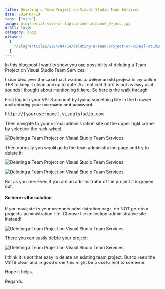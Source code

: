 ```yaml
---
title: Deleting a Team Project on Visual Studio Team Services
date: 2014-04-14
tags: ["vsts"]
image: blog/aerial-view-of-laptop-and-notebook_bw_osc.jpg
draft: false
category: blog
aliases:
  [
    "/blog/articles/2014/04/14/deleting-a-team-project-on-visual-studio-team-services/",
  ]
---
```


In this blog post I want to show you one possibility of deleting a Team Project on Visual Studio Team Services.

I stumbled over the case that I wanted to delete an old project in my online TFS to keep it clean and up to date. As I noticed that it is not as easy as it sounds I thought about mentioning it here. So here is the walk through:

First log into your VSTS account by typing something like in the browser and entering your username and password.

<pre class="">http://[yourusername].visualstudio.com</pre>

Then navigate to your normal administration site on the upper right corner by selection the rack-wheel.

![Deleting a Team Project on Visual Studio Team Services](https://cdn.offering.solutions/img/articles/2014-04-14/86d30c51-7e99-4f27-b8b9-95dc01d70f34.png)

Then normally you would go to the team administration page and try to delete it:

![Deleting a Team Project on Visual Studio Team Services](https://cdn.offering.solutions/img/articles/2014-04-14/617af661-7546-4198-8760-396d4faff02b.png)

![Deleting a Team Project on Visual Studio Team Services](https://cdn.offering.solutions/img/articles/2014-04-14/874048f6-0be0-4d2b-b032-02aa182f5f57.png)

But as you see: Even if you are an adminsitrator of the project it is grayed out.

<h4>So here is the solution</h4>

If you navigate to your accounts administration page, do NOT go into a projects-administration site. Choose the collection-administrative site instead!

![Deleting a Team Project on Visual Studio Team Services](https://cdn.offering.solutions/img/articles/2014-04-14/97e130d0-5477-4745-a409-cd53bc3e8c1a.png)

There you can easily delete your project:

![Deleting a Team Project on Visual Studio Team Services](https://cdn.offering.solutions/img/articles/2014-04-14/ed78b714-3ef0-400a-8f41-b253cfd3f925.png)

I think it is not that easy to delete an existing team project. But to keep the VSTS clean and in good order this might be a useful hint to someone.

Hope it helps.

Regards.
